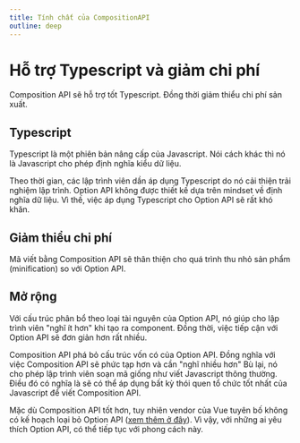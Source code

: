 ```yaml
---
title: Tính chất của CompositionAPI
outline: deep
---
```


# Hỗ trợ Typescript và giảm chi phí
Composition API sẽ hỗ trợ tốt Typescript. Đồng thời giảm thiểu chi phí sản xuất.

## Typescript
Typescript là một phiên bản nâng cấp của Javascript. Nói cách khác thì nó là Javascript cho phép định nghĩa kiểu dữ liệu.

Theo thời gian, các lập trình viên dần áp dụng Typescript do nó cải thiện trải nghiệm lập trình. Option API không được thiết kế dựa trên mindset về định nghĩa dữ liệu. Vì thế, việc áp dụng Typescript cho Option API sẽ rất khó khăn.

## Giảm thiểu chi phí
Mã viết bằng Composition API sẽ thân thiện cho quá trình thu nhỏ sản phẩm (minification) so với Option API.

## Mở rộng
Với cấu trúc phân bổ theo loại tài nguyên của Option API, nó giúp cho lập trình viên "nghĩ ít hơn" khi tạo ra component. Đồng thời, việc tiếp cận với Option API sẽ đơn giản hơn rất nhiều.

Composition API phá bỏ cấu trúc vốn có của Option API. Đồng nghĩa với việc Composition API sẽ phức tạp hơn và cần "nghĩ nhiều hơn" Bù lại, nó cho phép lập trình viên soạn mã giống như viết Javascript thông thường. Điều đó có nghĩa là sẽ có thể áp dụng bất kỳ thói quen tổ chức tốt nhất của Javascript để viết Composition API.

Mặc dù Composition API tốt hơn, tuy nhiên vendor của Vue tuyên bố không có kế hoạch loại bỏ Option API ([xem thêm ở đây](https://vuejs.org/guide/extras/composition-api-faq.html#will-options-api-be-deprecated)). Vì vậy, với những ai yêu thích Option API, có thể tiếp tục với phong cách này.